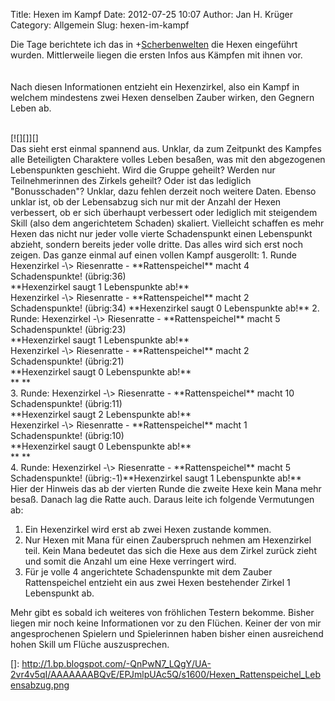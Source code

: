 Title: Hexen im Kampf
Date: 2012-07-25 10:07
Author: Jan H. Krüger
Category: Allgemein
Slug: hexen-im-kampf

<span>Die Tage berichtete ich das
in </span><span>+</span>[Scherbenwelten][]<span> die Hexen eingeführt
wurden. Mittlerweile liegen die ersten Infos aus Kämpfen mit ihnen
vor.</span>  
<span>  
</span>  
<span>Nach diesen Informationen entzieht ein Hexenzirkel, also ein Kampf
in welchem mindestens zwei Hexen denselben Zauber wirken, den Gegnern
Leben ab.</span>  
<span></span>  
<a name="more"></a>  

<div>
</div>
<div>
[![][]][]

</div>
<span>  
</span>  
<span>Das sieht erst einmal spannend aus. Unklar, da zum Zeitpunkt des
Kampfes alle Beteiligten Charaktere volles Leben besaßen, was mit den
abgezogenen Lebenspunkten geschieht. Wird die Gruppe geheilt? Werden nur
Teilnehmerinnen des Zirkels geheilt? Oder ist das lediglich
"Bonusschaden"? Unklar, dazu fehlen derzeit noch weitere Daten.</span>  
<span>Ebenso unklar ist, ob der Lebensabzug sich nur mit der Anzahl der
Hexen verbessert, ob er sich überhaupt verbessert oder lediglich mit
steigendem Skill (also dem angerichtetem Schaden) skaliert. Vielleicht
schaffen es mehr Hexen das nicht nur jeder volle vierte Schadenspunkt
einen Lebenspunkt abzieht, sondern bereits jeder volle dritte.</span>  
<span>Das alles wird sich erst noch zeigen.</span>  
<span>  
</span>  
<span>Das ganze einmal auf einen vollen Kampf ausgerollt:</span>  
<span>  
</span>  
<span>1. Runde</span>  
<span>Hexenzirkel -\> Riesenratte
- </span><span>**Rattenspeichel** macht 4
Schadenspunkte!</span><span> </span><span>(übrig:36)</span>  

<div>
<span>**Hexenzirkel saugt 1 Lebenspunkte ab!**</span>

</div>
<span>Hexenzirkel -\> Riesenratte
- </span><span>**Rattenspeichel** macht 2
Schadenspunkte!</span><span> </span><span>(übrig:34)</span>  
<span>**Hexenzirkel saugt 0 Lebenspunkte ab!**</span>  
<span>  
</span>  
<span><span>2. Runde:</span></span>  
<span>Hexenzirkel -\> Riesenratte
- </span><span>**Rattenspeichel** macht 5
Schadenspunkte!</span><span> </span><span>(übrig:23)</span>  

<div>
<span>**Hexenzirkel saugt 1 Lebenspunkte ab!**</span>

</div>
<span>Hexenzirkel -\> Riesenratte
- </span><span>**Rattenspeichel** macht 2
Schadenspunkte!</span><span> </span><span>(übrig:21)</span>  

<div>
<span>**Hexenzirkel saugt 0 Lebenspunkte ab!**</span>

</div>
<div>
<span>**  
**</span>

</div>
<span>3. Runde:</span>  
<span>Hexenzirkel -\> Riesenratte
- </span><span>**Rattenspeichel** macht 10
Schadenspunkte!</span><span> </span><span>(übrig:11)</span>  

<div>
<span>**Hexenzirkel saugt 2 Lebenspunkte ab!**</span>

</div>
<span>Hexenzirkel -\> Riesenratte
- </span><span>**Rattenspeichel** macht 1
Schadenspunkte!</span><span> </span><span>(übrig:10)</span>  

<div>
<span>**Hexenzirkel saugt 0 Lebenspunkte ab!**</span>

</div>
<div>
<span>**  
**</span>

</div>
<span><span>4. Runde:</span></span>  
<span>Hexenzirkel -\> Riesenratte
- </span><span>**Rattenspeichel** macht 5
Schadenspunkte!</span><span> </span><span>(übrig:-1)</span><span>**Hexenzirkel
saugt 1 Lebenspunkte ab!**</span>  

<div>
<span>  
</span>

</div>
<span>Hier der Hinweis das ab der vierten Runde die zweite Hexe kein
Mana mehr besaß. Danach lag die Ratte auch.</span>  
<span>  
</span>  
<span>Daraus leite ich folgende Vermutungen ab:</span>  

1.  <span>Ein Hexenzirkel wird erst ab zwei Hexen zustande
    kommen.</span>
2.  <span>Nur Hexen mit Mana für einen Zauberspruch nehmen am
    Hexenzirkel teil. Kein Mana bedeutet das sich die Hexe aus dem
    Zirkel zurück zieht und somit die Anzahl um eine Hexe verringert
    wird.</span>
3.  <span>Für je volle 4 angerichtete Schadenspunkte mit dem Zauber
    Rattenspeichel entzieht ein aus zwei Hexen bestehender Zirkel 1
    Lebenspunkt ab.</span>

<span>Mehr gibt es sobald ich weiteres von fröhlichen Testern bekomme.
Bisher liegen mir noch keine Informationen vor zu den Flüchen. Keiner
der von mir angesprochenen Spielern und Spielerinnen haben bisher einen
ausreichend hohen Skill um Flüche auszusprechen.</span>  
  

  [Scherbenwelten]: https://plus.google.com/109088946969897946951
  []: http://1.bp.blogspot.com/-QnPwN7_LQgY/UA-2vr4v5qI/AAAAAAABQvE/EPJmlpUAc5Q/s1600/Hexen_Rattenspeichel_Lebensabzug.png
